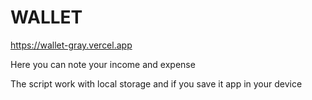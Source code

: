 # WALLET

https://wallet-gray.vercel.app

Here you can note your income and expense

The script work with local storage and if you save it app in your device
